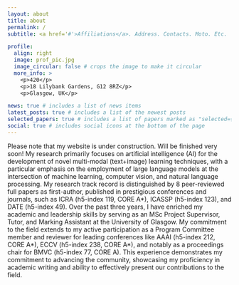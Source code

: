 ```yaml
---
layout: about
title: about
permalink: /
subtitle: <a href='#'>Affiliations</a>. Address. Contacts. Moto. Etc.

profile:
  align: right
  image: prof_pic.jpg
  image_circular: false # crops the image to make it circular
  more_info: >
    <p>420</p>
    <p>18 Lilybank Gardens, G12 8RZ</p>
    <p>Glasgow, UK</p>

news: true # includes a list of news items
latest_posts: true # includes a list of the newest posts
selected_papers: true # includes a list of papers marked as "selected={true}"
social: true # includes social icons at the bottom of the page
---
```

Please note that my website is under construction. Will be finished very soon!
My research primarily focuses on artificial intelligence (AI) for the development of novel multi-modal (text+image) learning techniques, with a particular emphasis on the employment of large language models at the intersection of machine learning, computer vision, and natural language processing.  My research track record is distinguished by 8 peer-reviewed full papers as first-author,  published in prestigious conferences and journals, such as ICRA (h5-index 119, CORE A*), ICASSP (h5-index 123), and DATE (h5-index 49). Over the past three years, I have enriched my academic and leadership skills by serving as an MSc Project Supervisor, Tutor, and Marking Assistant at the University of Glasgow. My commitment to the field extends to my active participation as a Program Committee member and reviewer for leading conferences like AAAI (h5-index 212, CORE A*), ECCV (h5-index 238, CORE A*), and notably as a proceedings chair for BMVC (h5-index 77, CORE A). This experience demonstrates my commitment to advancing the community, showcasing my proficiency in academic writing and ability to effectively present our contributions to the field.

